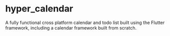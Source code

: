 # hyper_calendar

A fully functional cross platform calendar and todo list built using the Flutter framework, including a calendar framework built from scratch.




